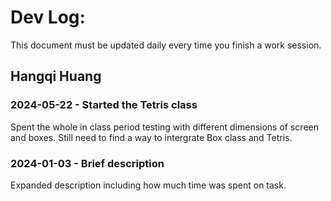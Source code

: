 # Dev Log:

This document must be updated daily every time you finish a work session.

## Hangqi Huang

### 2024-05-22 - Started the Tetris class
Spent the whole in class period testing with different dimensions of screen and boxes. Still need to find a way to intergrate Box class and Tetris.

### 2024-01-03 - Brief description
Expanded description including how much time was spent on task.
